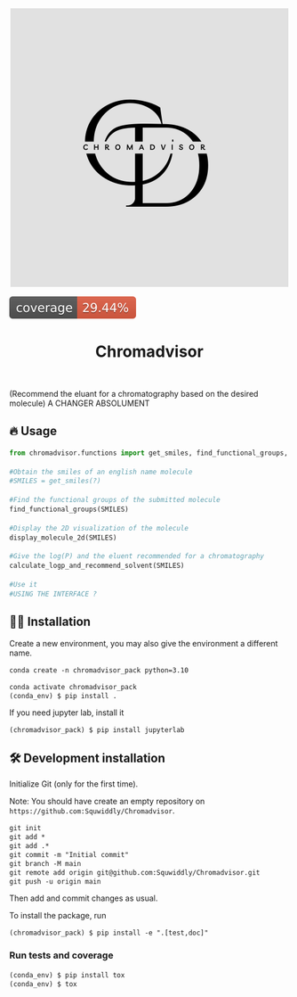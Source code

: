 <div align="center">
  <img src="assets/banner.png" alt="Project Logo">
</div>


![Coverage Status](assets/coverage-badge.svg)

<h1 align="center">
Chromadvisor
</h1>

<br>


(Recommend the eluant for a chromatography based on the desired molecule) A CHANGER ABSOLUMENT 

## 🔥 Usage

```python
from chromadvisor.functions import get_smiles, find_functional_groups, calculate_logp_and_recommend_solvent, display_molecule_2d, on_submit

#Obtain the smiles of an english name molecule
#SMILES = get_smiles(?)

#Find the functional groups of the submitted molecule
find_functional_groups(SMILES)

#Display the 2D visualization of the molecule
display_molecule_2d(SMILES)

#Give the log(P) and the eluent recommended for a chromatography
calculate_logp_and_recommend_solvent(SMILES)

#Use it
#USING THE INTERFACE ?
```

## 👩‍💻 Installation

Create a new environment, you may also give the environment a different name. 

```
conda create -n chromadvisor_pack python=3.10 
```

```
conda activate chromadvisor_pack
(conda_env) $ pip install .
```

If you need jupyter lab, install it 

```
(chromadvisor_pack) $ pip install jupyterlab
```


## 🛠️ Development installation

Initialize Git (only for the first time). 

Note: You should have create an empty repository on `https://github.com:Squwiddly/Chromadvisor`.

```
git init
git add * 
git add .*
git commit -m "Initial commit" 
git branch -M main
git remote add origin git@github.com:Squwiddly/Chromadvisor.git 
git push -u origin main
```

Then add and commit changes as usual. 

To install the package, run

```
(chromadvisor_pack) $ pip install -e ".[test,doc]"
```

### Run tests and coverage

```
(conda_env) $ pip install tox
(conda_env) $ tox
```



